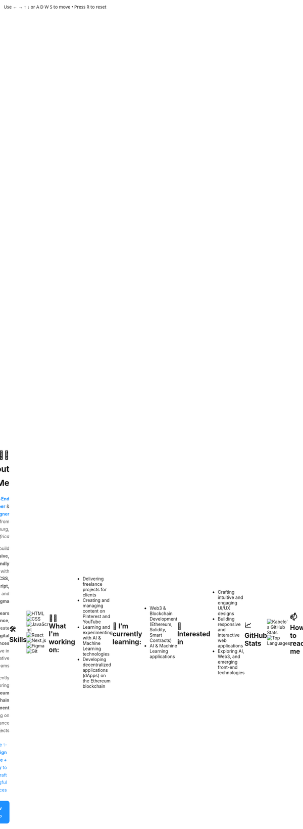 <h1 align="center">Hi, I'm Kabelo ⭐</h1>





<div align="center">

![Typing SVG](https://readme-typing-svg.herokuapp.com?font=Fira+Code&size=24&pause=1000&color=1E90FF&background=FFFFFF&width=820&lines=AI+-+Front-End+Developer+%26+UX%2FUI+Product+Designer)

</div>


---

<section style="font-family: 'Inter', sans-serif; direction: rtl; text-align: right; line-height: 1.7; color: #555555; max-width: 700px; margin: 0 auto;">
  <h2 style="color: #111111; font-size: 26px; margin-bottom: 16px;">👨‍💻 About Me</h2>
  <p>I'm a <strong style="color: #1E90FF;">Front-End Developer</strong> & <strong style="color: #1E90FF;">UX/UI Designer</strong> from <em>Johannesburg, South Africa</em>.</p>
  <p>I build <strong>responsive, user-friendly apps</strong> with <strong>HTML, CSS, JavaScript, React</strong>, and <strong>Figma</strong>.</p>
  <p>With <strong>10+ years of experience</strong>, I create <strong>intuitive digital experiences</strong> and thrive in collaborative teams.</p>
  <p>Currently exploring <strong>Ethereum Blockchain Development</strong> and working on freelance projects.</p>
  <p style="color: #1E90FF; background-color: #ffffff; font-family: 'Inter', sans-serif; padding: 8px; border-radius: 4px;">
  ✨ Passionate about <strong>design + code + strategy</strong> to craft meaningful experiences.
</p>

  <!-- Portfolio Button -->
  <p>
    <a href="https://www.behance.net/kabelomaitisa1" target="_blank" 
       style="display: inline-block; background-color: #1E90FF; color: #ffffff; padding: 12px 24px; border-radius: 8px; text-decoration: none; font-weight: 600; transition: background-color 0.3s;">
      View Portfolio
    </a>
  </p>
</section>


---

## 🛠️ Skills
![HTML](https://img.shields.io/badge/HTML-E34F26?style=for-the-badge&logo=html5&logoColor=white)
![CSS](https://img.shields.io/badge/CSS-1572B6?style=for-the-badge&logo=css3&logoColor=white)
![JavaScript](https://img.shields.io/badge/JavaScript-F7DF1E?style=for-the-badge&logo=javascript&logoColor=black)
![React](https://img.shields.io/badge/React-61DAFB?style=for-the-badge&logo=react&logoColor=black)
![Next.js](https://img.shields.io/badge/Next.js-000000?style=for-the-badge&logo=nextdotjs&logoColor=white)
![Figma](https://img.shields.io/badge/Figma-F24E1E?style=for-the-badge&logo=figma&logoColor=white)
![Git](https://img.shields.io/badge/Git-F05032?style=for-the-badge&logo=git&logoColor=white)

---

## 🧑‍🚀 What I'm working on:

- Delivering freelance projects for clients
- Creating and managing content on Pinterest and YouTube
- Learning and experimenting with AI & Machine Learning technologies
- Developing decentralized applications (dApps) on the Ethereum blockchain

---

## 🌱 I’m currently learning:
- Web3 & Blockchain Development (Ethereum, Solidity, Smart Contracts)
- AI & Machine Learning applications

---
 
## 🤖 Interested in
- Crafting intuitive and engaging UI/UX designs
- Building responsive and interactive web applications
- Exploring AI, Web3, and emerging front-end technologies

---

## 📈 GitHub Stats
![Kabelo's GitHub Stats](https://github-readme-stats.vercel.app/api?username=KabeloM13&show_icons=true&bg_color=ffffff)
![Top Languages](https://github-readme-stats.vercel.app/api/top-langs/?username=KabeloM13&layout=compact&bg_color=ffffff)

---

## 📫 How to reach me
[![LinkedIn](https://img.shields.io/badge/LinkedIn-0A66C2?style=for-the-badge&logo=linkedin&logoColor=white)](https://www.linkedin.com/in/kabelo-m-9a0555128/)
[![Behance](https://img.shields.io/badge/Behance-1769FF?style=for-the-badge&logo=behance&logoColor=white)](https://www.behance.net/kabelomaitisa1)
[![Email](https://img.shields.io/badge/Email-D14836?style=for-the-badge&logo=gmail&logoColor=white)](mailto:kabelodesigns777@gmail.com)

---

## ⚡ Fun Facts
- Coffee fuels my coding sessions ☕
- I love spending time in nature 🌿🌞

---

<!doctype html>
<html lang="en">
<head>
<meta charset="utf-8" />
<meta name="viewport" content="width=device-width,initial-scale=1" />
<title>Pac-Man Demo (Canvas)</title>
<style>
  html,body { height:100%; margin:0; background:#fff; display:flex; align-items:center; justify-content:center; }
  canvas { background: #ffffff; box-shadow: 0 6px 20px rgba(0,0,0,0.2); image-rendering: pixelated; }
  .hint { position:fixed; top:12px; left:12px; font-family:system-ui,Arial; color:#222; }
</style>
</head>
<body>
<div class="hint">Use ← → ↑ ↓ or A D W S to move • Press R to reset</div>
<canvas id="game" width="720" height="720"></canvas>

<script>
/*
 Simple Pac-Man-like demo.
 - Grid-based maze (21x21)
 - Walls, pellets, power pellets
 - Pac-Man with keyboard movement
*/

const canvas = document.getElementById('game');
const ctx = canvas.getContext('2d');

// Grid params
const COLS = 21;
const ROWS = 21;
const TILE = Math.floor(canvas.width / COLS);
const PELLET_RADIUS = Math.max(2, TILE * 0.06);
const POWER_RADIUS = Math.max(5, TILE * 0.18);

// Colors
const WALL_COLOR = '#8AA0FF';   // pale blue lines
const BG_COLOR = '#FFFFFF';     // white background
const PELLET_COLOR = '#F7E7F0';
const POWER_COLOR = '#F0C6D6';
const PAC_COLOR = '#FFD300';

// Maze layout (21x21). 0=empty,1=wall,2=pellet,3=power-pellet
// A stylized symmetric maze — feel free to edit rows to change layout.
let L = [
"111111111111111111111",
"100000200000100000001",
"101110101011101011101",
"102000101000001010201",
"101110101011101011101",
"100000000000000000001",
"101110101111101011101",
"100000101000001000001",
"111110101011101011111",
"000000000000000000000",
"111110101011101011111",
"100000101000001000001",
"101110101111101011101",
"100000000000000000001",
"101110101011101011101",
"102000101000001010201",
"101110101011101011101",
"100000200000100000001",
"111111111111111111111",
"000000000000000000000",
"111111111111111111111"
];

// Convert to numeric grid (pad/truncate to ROWS x COLS)
let grid = [];
for (let r = 0; r < ROWS; r++){
  const line = (L[r] || "0".repeat(COLS)).slice(0,COLS);
  grid[r] = [];
  for (let c = 0; c < COLS; c++) {
    const ch = line[c] || "0";
    // Convert: '1'->wall, '2'->pellet, '3'->power (we used '2' in layout as pellet/power marks)
    grid[r][c] = (ch === '1') ? 1 : (ch === '2') ? 2 : (ch === '3') ? 3 : 0;
  }
}

// helper to determine walkable
function isWall(r,c){
  if (r<0||c<0||r>=ROWS||c>=COLS) return true;
  return grid[r][c] === 1;
}

// Pac-Man state (start near center-left)
let pac = {
  row: 10, col: 9,
  x: 9 * TILE + TILE/2, y: 10 * TILE + TILE/2,
  dir: {x:0,y:0}, // current moving direction in tiles: x:-1/0/1, y:-1/0/1
  desired: {x:0,y:0},
  speed: TILE * 0.14, // pixels per frame
  mouth: 0 // mouth openness (0..1)
};

let score = 0;
let pelletsTotal = 0;

// Initialize pellets count (convert zeros to pellets where not wall)
function initPellets(){
  pelletsTotal = 0;
  for (let r=0;r<ROWS;r++){
    for (let c=0;c<COLS;c++){
      // If grid cell is 0 and not boundary, set pellet; keep existing 2 as pellet/power
      if (grid[r][c] === 0) {
        // place pellet but avoid outer walls by checking immediate adjacency to walls (optional)
        grid[r][c] = 2; // pellet
        pelletsTotal++;
      } else if (grid[r][c] === 2) pelletsTotal++;
    }
  }
  // carve corridors: ensure cells that are walls remain 1 and not pellets
  for (let r=0;r<ROWS;r++){
    for (let c=0;c<COLS;c++){
      if (L[r] && L[r][c] === '1') grid[r][c] = 1;
    }
  }
  // Add a few power pellets in corners
  const corners = [[1,1],[1,COLS-2],[ROWS-2,1],[ROWS-2,COLS-2]];
  corners.forEach(([r,c]) => { if (!isWall(r,c)) { grid[r][c] = 3; pelletsTotal--; }});
}

initPellets();

// Draw wall as rounded path
function drawMaze(){
  // clear
  ctx.fillStyle = BG_COLOR;
  ctx.fillRect(0,0,canvas.width,canvas.height);

  // Draw pellets first
  for (let r=0;r<ROWS;r++){
    for (let c=0;c<COLS;c++){
      const cellX = c * TILE + TILE/2;
      const cellY = r * TILE + TILE/2;
      if (grid[r][c] === 2) {
        ctx.fillStyle = PELLET_COLOR;
        ctx.beginPath();
        ctx.arc(cellX, cellY, PELLET_RADIUS, 0, Math.PI*2);
        ctx.fill();
      } else if (grid[r][c] === 3) {
        ctx.fillStyle = POWER_COLOR;
        ctx.beginPath();
        ctx.arc(cellX, cellY, POWER_RADIUS, 0, Math.PI*2);
        ctx.fill();
      }
    }
  }

  // Draw smooth walls: stroke rectangles for each 1
  ctx.lineWidth = Math.max(2, TILE * 0.14);
  ctx.strokeStyle = WALL_COLOR;
  ctx.lineJoin = "round";
  for (let r=0;r<ROWS;r++){
    for (let c=0;c<COLS;c++){
      if (grid[r][c] === 1) {
        const x = c * TILE + ctx.lineWidth/2;
        const y = r * TILE + ctx.lineWidth/2;
        const w = TILE - ctx.lineWidth;
        const h = TILE - ctx.lineWidth;
        ctx.strokeRect(x,y,w,h);
      }
    }
  }

  // Optionally draw a center "ghost house" rectangle
  // ctx.strokeStyle = '#C39BFF'; ctx.strokeRect(canvas.width/2 - TILE*2, canvas.height/2 - TILE, TILE*4, TILE*2);
}

// Draw Pac-Man head with mouth facing current direction
function drawPac(){
  const px = pac.x, py = pac.y;
  const dir = pac.dir;
  // compute angle from direction
  let angle = 0;
  if (dir.x === 1) angle = 0;
  else if (dir.x === -1) angle = Math.PI;
  else if (dir.y === 1) angle = Math.PI/2;
  else if (dir.y === -1) angle = -Math.PI/2;
  // mouth oscillation
  const mouthOpen = 0.15 + 0.55 * Math.abs(Math.sin(pac.mouth));
  ctx.fillStyle = PAC_COLOR;
  ctx.beginPath();
  ctx.moveTo(px, py);
  ctx.arc(px, py, TILE*0.45, angle + mouthOpen, angle - mouthOpen, false);
  ctx.closePath();
  ctx.fill();
}

// Utility: canMove to tile center from current tile towards given direction
function canMoveToTile(r, c, dirX, dirY){
  const nr = r + dirY;
  const nc = c + dirX;
  return !isWall(nr, nc);
}

// Convert current pixel pos to tile indices (rounded)
function pixToTile(px, py){
  return {r: Math.floor(py / TILE), c: Math.floor(px / TILE)};
}

// Game loop
function update(){
  // try to change direction if desired available
  const center = pixToTile(pac.x, pac.y);
  // Allow direction change only when near tile center to prevent clipping
  const centerX = center.c * TILE + TILE/2;
  const centerY = center.r * TILE + TILE/2;
  const dxCenter = Math.abs(pac.x - centerX);
  const dyCenter = Math.abs(pac.y - centerY);
  const nearCenter = (dxCenter < pac.speed + 0.5 && dyCenter < pac.speed + 0.5);

  if (nearCenter) {
    // snap to center
    pac.x = centerX;
    pac.y = centerY;
    // If desired direction is possible, flip to it
    if ((pac.desired.x !== pac.dir.x || pac.desired.y !== pac.dir.y) &&
        canMoveToTile(center.r, center.c, pac.desired.x, pac.desired.y)) {
      pac.dir.x = pac.desired.x; pac.dir.y = pac.desired.y;
    }
    // If current direction blocked, stop
    if (!canMoveToTile(center.r, center.c, pac.dir.x, pac.dir.y)) {
      pac.dir.x = 0; pac.dir.y = 0;
    }
    // Collect pellet at this tile
    if (grid[center.r][center.c] === 2) {
      grid[center.r][center.c] = 0; score++;
    } else if (grid[center.r][center.c] === 3) {
      grid[center.r][center.c] = 0; score += 5;
    }
  }

  // Move in dir if possible
  if (pac.dir.x !== 0 || pac.dir.y !== 0) {
    // Before moving, check immediate next tile if about to collide (pre-check)
    const nextX = pac.x + pac.dir.x * pac.speed;
    const nextY = pac.y + pac.dir.y * pac.speed;
    // compute proposed tile
    const nextTile = pixToTile(nextX, nextY);
    if (isWall(nextTile.r, nextTile.c)) {
      // stop at center (or do nothing)
      // do nothing -> will be aligned next frame
    } else {
      pac.x = nextX; pac.y = nextY;
    }
  }

  // animate mouth
  pac.mouth += 0.3;

  // redraw
  drawMaze();
  drawPac();

  // HUD: score
  ctx.fillStyle = '#222';
  ctx.font = `${Math.max(12, TILE*0.5)}px Arial`;
  ctx.fillText('Score: ' + score, 8, canvas.height - 8);

  requestAnimationFrame(update);
}

// Keys
const keyMap = {
  'ArrowLeft': {x:-1,y:0}, 'ArrowRight': {x:1,y:0}, 'ArrowUp': {x:0,y:-1}, 'ArrowDown': {x:0,y:1},
  'a': {x:-1,y:0}, 'd': {x:1,y:0}, 'w': {x:0,y:-1}, 's': {x:0,y:1}
};

window.addEventListener('keydown', e => {
  const k = e.key;
  if (k === 'r' || k === 'R') { reset(); return; }
  const m = keyMap[k];
  if (m) {
    pac.desired.x = m.x; pac.desired.y = m.y;
    e.preventDefault();
  }
});

// Basic reset
function reset(){
  pac.row = 10; pac.col = 9;
  pac.x = pac.col * TILE + TILE/2; pac.y = pac.row * TILE + TILE/2;
  pac.dir = {x:0,y:0}; pac.desired = {x:0,y:0}; pac.mouth = 0; score = 0;
  // restore pellets (simple regen)
  initPellets();
}

// Initial placement / start
reset();
requestAnimationFrame(update);
</script>
</body>
</html>






